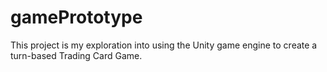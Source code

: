 # gamePrototype

This project is my exploration into using the Unity game engine to create a turn-based Trading Card Game.
